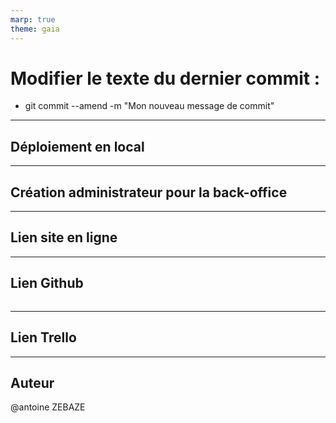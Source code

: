 ```yaml
---
marp: true
theme: gaia
---
```


# Modifier le texte du dernier commit :

- git commit --amend -m "Mon nouveau message de commit"

---

## Déploiement en local

---

## Création administrateur pour la back-office

---

## Lien site en ligne

---

## Lien Github

```bash

```

---

## Lien Trello

---

## Auteur

@antoine ZEBAZE
